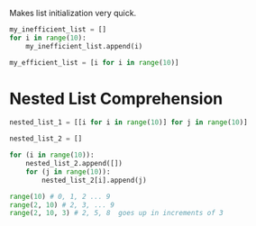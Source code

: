 Makes list initialization very quick.

```python
my_inefficient_list = []  
for i in range(10):  
    my_inefficient_list.append(i)  

my_efficient_list = [i for i in range(10)]  
```

# Nested List Comprehension
```python
nested_list_1 = [[i for i in range(10)] for j in range(10)]

nested_list_2 = []

for (i in range(10)):
	nested_list_2.append([])
	for (j in range(10)):
		nested_list_2[i].append(j)
```


```python
range(10) # 0, 1, 2 ... 9
range(2, 10) # 2, 3, ... 9
range(2, 10, 3) # 2, 5, 8  goes up in increments of 3
```